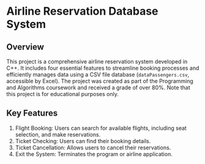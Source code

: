 # Airline Reservation Database System
## Overview
This project is a comprehensive airline reservation system developed in C++. It includes four essential features to streamline booking processes and efficiently manages data using a CSV file database (`dataPassengers.csv`, accessible by Excel). The project was created as part of the Programming and Algorithms coursework and received a grade of over 80%. Note that this project is for educational purposes only.

## Key Features
1. Flight Booking: Users can search for available flights, including seat selection, and make reservations.
2. Ticket Checking: Users can find their booking details.
3. Ticket Cancellation: Allows users to cancel their reservations.
4. Exit the System: Terminates the program or airline application.
